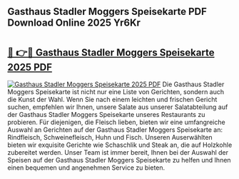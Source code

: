 ## Gasthaus Stadler Moggers Speisekarte PDF Download Online 2025 Yr6Kr

# <h2><a href="http://gcd5jz.nevu.top/?p=Gasthaus+Stadler+Moggers+Speisekarte">🔗 👉🔴 Gasthaus Stadler Moggers Speisekarte 2025 PDF</a></h2>

[![Gasthaus Stadler Moggers Speisekarte 2025 PDF](https://i.imgur.com/dBaPXMq.png)](http://gcd5jz.nevu.top/?p=Gasthaus+Stadler+Moggers+Speisekarte)
Die Gasthaus Stadler Moggers Speisekarte ist nicht nur eine Liste von Gerichten, sondern auch die Kunst der Wahl. Wenn Sie nach einem leichten und frischen Gericht suchen, empfehlen wir Ihnen, unsere Salate aus unserer Salatabteilung auf der Gasthaus Stadler Moggers Speisekarte unseres Restaurants zu probieren. Für diejenigen, die Fleisch lieben, bieten wir eine umfangreiche Auswahl an Gerichten auf der Gasthaus Stadler Moggers Speisekarte an: Rindfleisch, Schweinefleisch, Huhn und Fisch. Unseren Auserwählten bieten wir exquisite Gerichte wie Schaschlik und Steak an, die auf Holzkohle zubereitet werden. Unser Team ist immer bereit, Ihnen bei der Auswahl der Speisen auf der Gasthaus Stadler Moggers Speisekarte zu helfen und Ihnen einen bequemen und angenehmen Service zu bieten.
